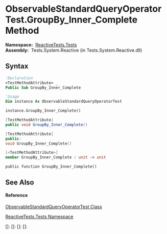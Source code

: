 # ObservableStandardQueryOperatorTest.GroupBy\_Inner\_Complete Method

**Namespace:**  [ReactiveTests.Tests](ReactiveTests.Tests\ReactiveTests.Tests.md)  
**Assembly:**  Tests.System.Reactive (in Tests.System.Reactive.dll)

## Syntax

```vb
'Declaration
<TestMethodAttribute> _
Public Sub GroupBy_Inner_Complete
```

```vb
'Usage
Dim instance As ObservableStandardQueryOperatorTest

instance.GroupBy_Inner_Complete()
```

```csharp
[TestMethodAttribute]
public void GroupBy_Inner_Complete()
```

```c++
[TestMethodAttribute]
public:
void GroupBy_Inner_Complete()
```

```fsharp
[<TestMethodAttribute>]
member GroupBy_Inner_Complete : unit -> unit 
```

```jscript
public function GroupBy_Inner_Complete()
```

## See Also

#### Reference

[ObservableStandardQueryOperatorTest Class](ObservableStandardQueryOperatorTest\ObservableStandardQueryOperatorTest.md)

[ReactiveTests.Tests Namespace](ReactiveTests.Tests\ReactiveTests.Tests.md)

[]: 
[]: 
[]: 
[]: 